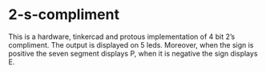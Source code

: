# 2-s-compliment
This is a hardware, tinkercad and protous implementation of 4 bit 2’s compliment. The output is displayed on 5 leds.  Moreover, when the sign is positive the seven segment displays P, when it is negative the sign displays E.  
